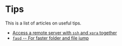 # Tips #

This is a list of articles on useful tips.

- [Access a remote server with `ssh` and `xpra` together](xpra-ssh.md)
- [`fasd` -- For faster folder and file jump](fasd.md)
